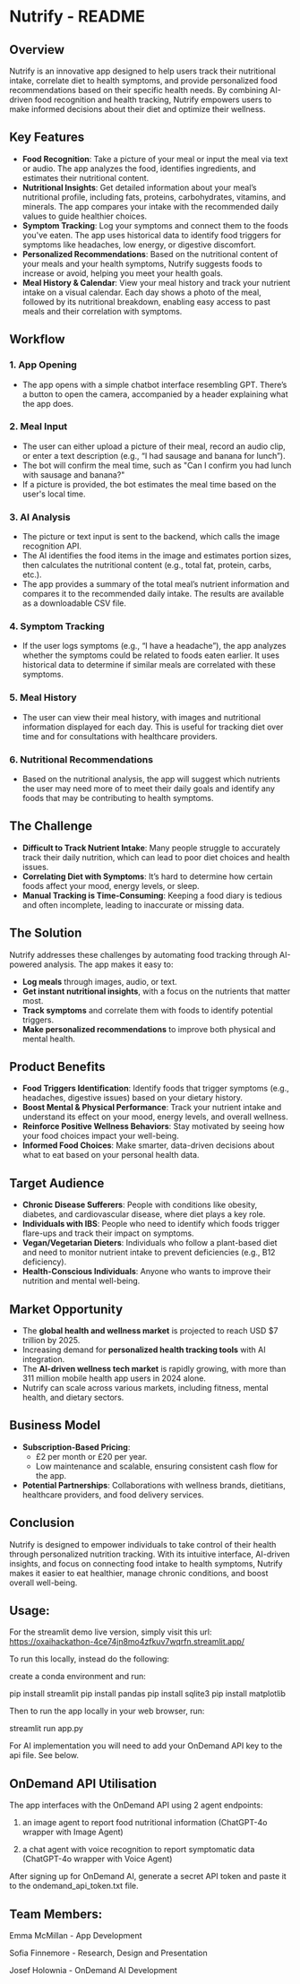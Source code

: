 # Nutrify - README

## Overview
Nutrify is an innovative app designed to help users track their nutritional intake, correlate diet to health symptoms, and provide personalized food recommendations based on their specific health needs. By combining AI-driven food recognition and health tracking, Nutrify empowers users to make informed decisions about their diet and optimize their wellness.

## Key Features
- **Food Recognition**: Take a picture of your meal or input the meal via text or audio. The app analyzes the food, identifies ingredients, and estimates their nutritional content.
- **Nutritional Insights**: Get detailed information about your meal’s nutritional profile, including fats, proteins, carbohydrates, vitamins, and minerals. The app compares your intake with the recommended daily values to guide healthier choices.
- **Symptom Tracking**: Log your symptoms and connect them to the foods you've eaten. The app uses historical data to identify food triggers for symptoms like headaches, low energy, or digestive discomfort.
- **Personalized Recommendations**: Based on the nutritional content of your meals and your health symptoms, Nutrify suggests foods to increase or avoid, helping you meet your health goals.
- **Meal History & Calendar**: View your meal history and track your nutrient intake on a visual calendar. Each day shows a photo of the meal, followed by its nutritional breakdown, enabling easy access to past meals and their correlation with symptoms.
  
## Workflow

### 1. **App Opening**
   - The app opens with a simple chatbot interface resembling GPT. There’s a button to open the camera, accompanied by a header explaining what the app does.

### 2. **Meal Input**
   - The user can either upload a picture of their meal, record an audio clip, or enter a text description (e.g., “I had sausage and banana for lunch”).
   - The bot will confirm the meal time, such as "Can I confirm you had lunch with sausage and banana?"
   - If a picture is provided, the bot estimates the meal time based on the user's local time.

### 3. **AI Analysis**
   - The picture or text input is sent to the backend, which calls the image recognition API.
   - The AI identifies the food items in the image and estimates portion sizes, then calculates the nutritional content (e.g., total fat, protein, carbs, etc.).
   - The app provides a summary of the total meal’s nutrient information and compares it to the recommended daily intake. The results are available as a downloadable CSV file.

### 4. **Symptom Tracking**
   - If the user logs symptoms (e.g., “I have a headache”), the app analyzes whether the symptoms could be related to foods eaten earlier. It uses historical data to determine if similar meals are correlated with these symptoms.

### 5. **Meal History**
   - The user can view their meal history, with images and nutritional information displayed for each day. This is useful for tracking diet over time and for consultations with healthcare providers.

### 6. **Nutritional Recommendations**
   - Based on the nutritional analysis, the app will suggest which nutrients the user may need more of to meet their daily goals and identify any foods that may be contributing to health symptoms.

## The Challenge
- **Difficult to Track Nutrient Intake**: Many people struggle to accurately track their daily nutrition, which can lead to poor diet choices and health issues.
- **Correlating Diet with Symptoms**: It’s hard to determine how certain foods affect your mood, energy levels, or sleep.
- **Manual Tracking is Time-Consuming**: Keeping a food diary is tedious and often incomplete, leading to inaccurate or missing data.
  
## The Solution
Nutrify addresses these challenges by automating food tracking through AI-powered analysis. The app makes it easy to:
- **Log meals** through images, audio, or text.
- **Get instant nutritional insights**, with a focus on the nutrients that matter most.
- **Track symptoms** and correlate them with foods to identify potential triggers.
- **Make personalized recommendations** to improve both physical and mental health.

## Product Benefits
- **Food Triggers Identification**: Identify foods that trigger symptoms (e.g., headaches, digestive issues) based on your dietary history.
- **Boost Mental & Physical Performance**: Track your nutrient intake and understand its effect on your mood, energy levels, and overall wellness.
- **Reinforce Positive Wellness Behaviors**: Stay motivated by seeing how your food choices impact your well-being.
- **Informed Food Choices**: Make smarter, data-driven decisions about what to eat based on your personal health data.

## Target Audience
- **Chronic Disease Sufferers**: People with conditions like obesity, diabetes, and cardiovascular disease, where diet plays a key role.
- **Individuals with IBS**: People who need to identify which foods trigger flare-ups and track their impact on symptoms.
- **Vegan/Vegetarian Dieters**: Individuals who follow a plant-based diet and need to monitor nutrient intake to prevent deficiencies (e.g., B12 deficiency).
- **Health-Conscious Individuals**: Anyone who wants to improve their nutrition and mental well-being.

## Market Opportunity
- The **global health and wellness market** is projected to reach USD $7 trillion by 2025.
- Increasing demand for **personalized health tracking tools** with AI integration.
- The **AI-driven wellness tech market** is rapidly growing, with more than 311 million mobile health app users in 2024 alone.
- Nutrify can scale across various markets, including fitness, mental health, and dietary sectors.

## Business Model
- **Subscription-Based Pricing**: 
  - £2 per month or £20 per year.
  - Low maintenance and scalable, ensuring consistent cash flow for the app.
- **Potential Partnerships**: Collaborations with wellness brands, dietitians, healthcare providers, and food delivery services.


## Conclusion
Nutrify is designed to empower individuals to take control of their health through personalized nutrition tracking. With its intuitive interface, AI-driven insights, and focus on connecting food intake to health symptoms, Nutrify makes it easier to eat healthier, manage chronic conditions, and boost overall well-being.


## Usage:

For the streamlit demo live version, simply visit this url: https://oxaihackathon-4ce74jn8mo4zfkuv7wqrfn.streamlit.app/

To run this locally, instead do the following:

  create a conda environment and run:
  
  pip install streamlit
  pip install pandas
  pip install sqlite3
  pip install matplotlib
  
  Then to run the app locally in your web browser, run:
  
  streamlit run app.py
  
  For AI implementation you will need to add your OnDemand API key to the api file. See below.

## OnDemand API Utilisation

The app interfaces with the OnDemand API using 2 agent endpoints: 

1) an image agent to report food nutritional information (ChatGPT-4o wrapper with Image Agent)

2) a chat agent with voice recognition to report symptomatic data (ChatGPT-4o wrapper with Voice Agent)

After signing up for OnDemand AI, generate a secret API token and paste it to the ondemand_api_token.txt file.


## Team Members:

Emma McMillan - App Development

Sofia Finnemore - Research, Design and Presentation

Josef Holownia - OnDemand AI Development

